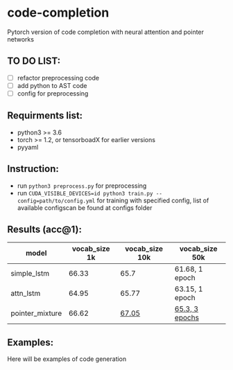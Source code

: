 # code-completion
Pytorch version of code completion with neural attention and pointer networks


## TO DO LIST:
- [ ] refactor preprocessing code
- [ ] add python to AST code
- [ ] config for preprocessing

## Requirments list:

- python3 >= 3.6
- torch >= 1.2, or tensorboadX for earlier versions
- pyyaml


## Instruction:

- run `python3 preprocess.py` for preprocessing
- run `CUDA_VISIBLE_DEVICES=id python3 train.py --config=path/to/config.yml` for training with specified config, list of available configscan be found at configs folder

## Results (acc@1):


model | vocab_size 1k | vocab_size 10k | vocab_size 50k
--- | --- | --- | ---
simple_lstm | 66.33 | 65.7 | 61.68, 1 epoch
attn_lstm | 64.95 | 65.77 | 63.15, 1 epoch
pointer_mixture | 66.62 | [67.05](https://www.dropbox.com/s/r69ksk7idd53s9n/epoch_0007.pth?dl=0) | [65.3, 3 epochs](https://www.dropbox.com/s/s40ruwonbeebpxm/epoch_0002.pth?dl=0)



## Examples:
Here will be examples of code generation
